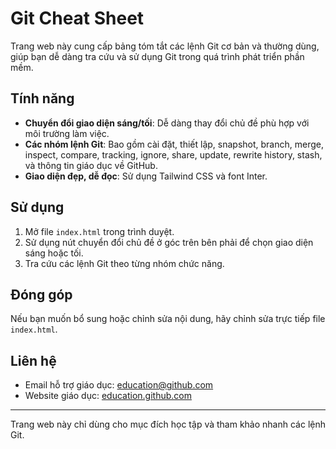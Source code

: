 # Git Cheat Sheet

Trang web này cung cấp bảng tóm tắt các lệnh Git cơ bản và thường dùng, giúp bạn dễ dàng tra cứu và sử dụng Git trong quá trình phát triển phần mềm.

## Tính năng

- **Chuyển đổi giao diện sáng/tối**: Dễ dàng thay đổi chủ đề phù hợp với môi trường làm việc.
- **Các nhóm lệnh Git**: Bao gồm cài đặt, thiết lập, snapshot, branch, merge, inspect, compare, tracking, ignore, share, update, rewrite history, stash, và thông tin giáo dục về GitHub.
- **Giao diện đẹp, dễ đọc**: Sử dụng Tailwind CSS và font Inter.

## Sử dụng

1. Mở file `index.html` trong trình duyệt.
2. Sử dụng nút chuyển đổi chủ đề ở góc trên bên phải để chọn giao diện sáng hoặc tối.
3. Tra cứu các lệnh Git theo từng nhóm chức năng.

## Đóng góp

Nếu bạn muốn bổ sung hoặc chỉnh sửa nội dung, hãy chỉnh sửa trực tiếp file `index.html`.

## Liên hệ

- Email hỗ trợ giáo dục: [education@github.com](mailto:education@github.com)
- Website giáo dục: [education.github.com](http://education.github.com)

---
Trang web này chỉ dùng cho mục đích học tập và tham khảo nhanh các lệnh Git.
